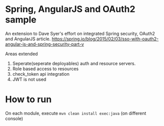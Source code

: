 # Spring, AngularJS and OAuth2 sample

An extension to Dave Syer's effort on integrated Spring security, OAuth2 and AngularJS article.
https://spring.io/blog/2015/02/03/sso-with-oauth2-angular-js-and-spring-security-part-v

Areas extended
1. Seperate(seperate deployables) auth and resource servers.
2. Role based access to resources
3. check_token api integration
4. JWT is not used


# How to run 

On each module, execute `mvn clean install exec:java` (on different console)
